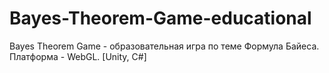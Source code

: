 # Bayes-Theorem-Game-educational
Bayes Theorem Game - образовательная игра по теме Формула Байеса. Платформа - WebGL. [Unity, C#]
